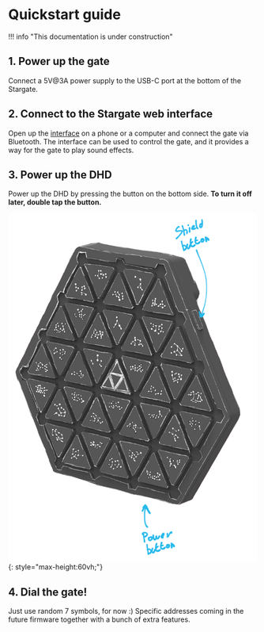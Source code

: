 # Quickstart guide

!!! info "This documentation is under construction"


## 1. Power up the gate

Connect a 5V@3A power supply to the USB-C port at the bottom of the Stargate. 

## 2. Connect to the Stargate web interface

Open up the [interface](https://forgemark.github.io/SGA-Client/) on a phone or a computer and connect the gate via Bluetooth. The interface can be used to control the gate, and it provides a way for the gate to play sound effects.

## 3. Power up the DHD

Power up the DHD by pressing the button on the bottom side. **To turn it off later, double tap the button.**

![](images/dhd-labeled.png){: style="max-height:60vh;"}

## 4. Dial the gate!

Just use random 7 symbols, for now :) Specific addresses coming in the future firmware together with a bunch of extra features.